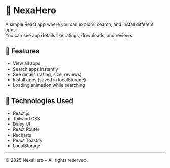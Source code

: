 # 📱 NexaHero

A simple React app where you can explore, search, and install different apps.  
You can see app details like ratings, downloads, and reviews.

## 🌟 Features
- View all apps  
- Search apps instantly  
- See details (rating, size, reviews)  
- Install apps (saved in localStorage)  
- Loading animation while searching  

## 🧰 Technologies Used
- React.js  
- Tailwind CSS
- Daisy UI
- React Router  
- Recharts  
- React Toastify  
- LocalStorage  

---

© 2025 NexaHero – All rights reserved.
